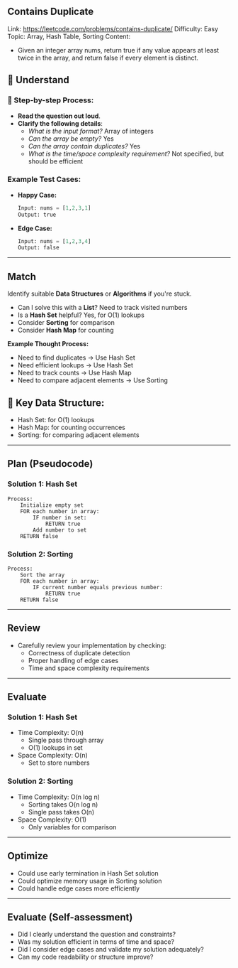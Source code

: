 ## Contains Duplicate
Link: https://leetcode.com/problems/contains-duplicate/
Difficulty: Easy
Topic: Array, Hash Table, Sorting
Content: 
- Given an integer array nums, return true if any value appears at least twice in the array, and return false if every element is distinct.

## 📖 Understand 

### 📌 Step-by-step Process:
- **Read the question out loud**.
- **Clarify the following details**:
  - *What is the input format?* Array of integers
  - *Can the array be empty?* Yes
  - *Can the array contain duplicates?* Yes
  - *What is the time/space complexity requirement?* Not specified, but should be efficient

### Example Test Cases:
- **Happy Case:**
  ```python
  Input: nums = [1,2,3,1]
  Output: true
  ```

- **Edge Case:**
  ```python
  Input: nums = [1,2,3,4]
  Output: false
  ```

---

## Match
Identify suitable **Data Structures** or **Algorithms** if you're stuck.

- Can I solve this with a **List**? Need to track visited numbers
- Is a **Hash Set** helpful? Yes, for O(1) lookups
- Consider **Sorting** for comparison
- Consider **Hash Map** for counting

**Example Thought Process:**
- Need to find duplicates → Use Hash Set
- Need efficient lookups → Use Hash Set
- Need to track counts → Use Hash Map
- Need to compare adjacent elements → Use Sorting

## 🔑 Key Data Structure:
- Hash Set: for O(1) lookups
- Hash Map: for counting occurrences
- Sorting: for comparing adjacent elements

---

## Plan (Pseudocode)

### Solution 1: Hash Set
```pseudo
Process:
    Initialize empty set
    FOR each number in array:
        IF number in set:
            RETURN true
        Add number to set
    RETURN false
```

### Solution 2: Sorting
```pseudo
Process:
    Sort the array
    FOR each number in array:
        IF current number equals previous number:
            RETURN true
    RETURN false
```

---

## Review
- Carefully review your implementation by checking:
  - Correctness of duplicate detection
  - Proper handling of edge cases
  - Time and space complexity requirements

---

## Evaluate
### Solution 1: Hash Set
- Time Complexity: O(n)
  - Single pass through array
  - O(1) lookups in set
- Space Complexity: O(n)
  - Set to store numbers

### Solution 2: Sorting
- Time Complexity: O(n log n)
  - Sorting takes O(n log n)
  - Single pass takes O(n)
- Space Complexity: O(1)
  - Only variables for comparison

---

## Optimize
- Could use early termination in Hash Set solution
- Could optimize memory usage in Sorting solution
- Could handle edge cases more efficiently

---

## Evaluate (Self-assessment)
- Did I clearly understand the question and constraints?
- Was my solution efficient in terms of time and space?
- Did I consider edge cases and validate my solution adequately?
- Can my code readability or structure improve? 